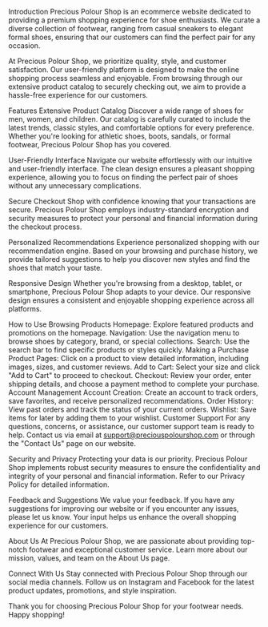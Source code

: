 
Introduction
Precious Polour Shop is an ecommerce website dedicated to providing a premium shopping experience for shoe enthusiasts. We curate a diverse collection of footwear, ranging from casual sneakers to elegant formal shoes, ensuring that our customers can find the perfect pair for any occasion.

At Precious Polour Shop, we prioritize quality, style, and customer satisfaction. Our user-friendly platform is designed to make the online shopping process seamless and enjoyable. From browsing through our extensive product catalog to securely checking out, we aim to provide a hassle-free experience for our customers.

Features
Extensive Product Catalog
Discover a wide range of shoes for men, women, and children. Our catalog is carefully curated to include the latest trends, classic styles, and comfortable options for every preference. Whether you're looking for athletic shoes, boots, sandals, or formal footwear, Precious Polour Shop has you covered.

User-Friendly Interface
Navigate our website effortlessly with our intuitive and user-friendly interface. The clean design ensures a pleasant shopping experience, allowing you to focus on finding the perfect pair of shoes without any unnecessary complications.

Secure Checkout
Shop with confidence knowing that your transactions are secure. Precious Polour Shop employs industry-standard encryption and security measures to protect your personal and financial information during the checkout process.

Personalized Recommendations
Experience personalized shopping with our recommendation engine. Based on your browsing and purchase history, we provide tailored suggestions to help you discover new styles and find the shoes that match your taste.

Responsive Design
Whether you're browsing from a desktop, tablet, or smartphone, Precious Polour Shop adapts to your device. Our responsive design ensures a consistent and enjoyable shopping experience across all platforms.

How to Use
Browsing Products
Homepage: Explore featured products and promotions on the homepage.
Navigation: Use the navigation menu to browse shoes by category, brand, or special collections.
Search: Use the search bar to find specific products or styles quickly.
Making a Purchase
Product Pages: Click on a product to view detailed information, including images, sizes, and customer reviews.
Add to Cart: Select your size and click "Add to Cart" to proceed to checkout.
Checkout: Review your order, enter shipping details, and choose a payment method to complete your purchase.
Account Management
Account Creation: Create an account to track orders, save favorites, and receive personalized recommendations.
Order History: View past orders and track the status of your current orders.
Wishlist: Save items for later by adding them to your wishlist.
Customer Support
For any questions, concerns, or assistance, our customer support team is ready to help. Contact us via email at support@preciouspolourshop.com or through the "Contact Us" page on our website.

Security and Privacy
Protecting your data is our priority. Precious Polour Shop implements robust security measures to ensure the confidentiality and integrity of your personal and financial information. Refer to our Privacy Policy for detailed information.

Feedback and Suggestions
We value your feedback. If you have any suggestions for improving our website or if you encounter any issues, please let us know. Your input helps us enhance the overall shopping experience for our customers.

About Us
At Precious Polour Shop, we are passionate about providing top-notch footwear and exceptional customer service. Learn more about our mission, values, and team on the About Us page.

Connect With Us
Stay connected with Precious Polour Shop through our social media channels. Follow us on Instagram and Facebook for the latest product updates, promotions, and style inspiration.

Thank you for choosing Precious Polour Shop for your footwear needs. Happy shopping!






